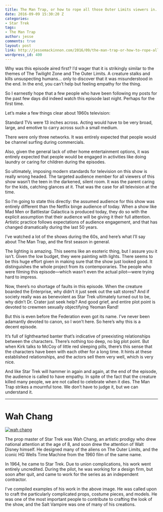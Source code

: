 ```yaml
---
title: The Man Trap, or how to rope all those Outer Limits viewers in.
date: 2016-09-09 15:30:20 Z
categories:
- Star Trek
tags:
- The Man Trap
author: jesse
comments: true
layout: post
link: http://jessemackinnon.com/2016/09/the-man-trap-or-how-to-rope-all-those-outer-limits-viewers-in/
wordpress_id: 400
---
```


Why was this episode aired first? I’d wager that it is strikingly similar to the themes of The Twilight Zone and The Outer Limits. A creature stalks and kills unsuspecting humans… only to discover that it was misunderstood in the end. In the end, you can’t help but feeling empathy for the thing.

So I earnestly hope that a few people who have been following my posts for the past few days did indeed watch this episode last night. Perhaps for the first time.

Let’s make a few things clear about 1960s television:

Standard TVs were 13 inches across. Acting would have to be very broad, large, and emotive to carry across such a small medium.

There were only three networks. It was entirely expected that people would be channel surfing during commercials.

Also, given the general lack of other home entertainment options, it was entirely expected that people would be engaged in activities like doing laundry or caring for children during the episodes.

So ultimately, imposing modern standards for television on this show is really wrong headed. The targeted audience member for all viewers of this show wasn’t the teen in the darkened, silent room. It was the parent caring for the kids, catching glances at it. That was the case for all television at the time.

So I’m going to state this directly: the assumed audience for this show was entirely different than the Netflix binge audience of today. When a show like Mad Men or Battlestar Galactica is produced today, they do so with the explicit assumption that their audience will be giving it their full attention. Artistic practice follows expectations of audience engagement, and that has changed dramatically during the last 50 years.

I’ve watched a lot of the shows during the 60s, and here’s what I’ll say about The Man Trap, and the first season in general.

The lighting is amazing. This seems like an esoteric thing, but I assure you it isn’t. Given the low budget, they were painting with lights. There seems to be this huge effort given in making sure that the show just looked good. It distinguishes the whole project from its contemporaries. The people who were filming this episode—which wasn’t even the actual pilot—were trying hard to impress.

Now, there’s no shortage of faults in this episode. When the creature boarded the Enterprise, why didn’t it just seek out the salt stores? And if society really was as benevolent as Star Trek ultimately turned out to be, why didn’t Dr. Crater just seek help? And good grief, and entire plot point is devoted to crewmen sexually objectifying Yeoman Rand!

But this is even before the Federation even got its name. I’ve never been adamantly devoted to canon, so I won’t here. So here’s why this is a decent episode.

It’s full of lighthearted banter that’s indicative of preexisting relationships between the characters. There’s nothing too deep, no big plot point. But when Kirk talks to McCoy of little red sleeping pills, there’s this sense that the characters have been with each other for a long time. It hints at these established relationships, and the actors sell them very well, which is very nice.

And like Star Trek will hammer in again and again, at the end of the episode, the audience is called to have empathy. In spite of the fact that the creature killed many people, we are not called to celebrate when it dies. The Man Trap strikes a mournful tone. We don’t have to judge it, but we can understand it.



* * *





# Wah Chang


[![wah chang](http://jessemackinnon.com/wp-content/uploads/2016/09/wah-chang.jpg)](http://jessemackinnon.com/wp-content/uploads/2016/09/wah-chang.jpg)

The prop master of Star Trek was Wah Chang, an artistic prodigy who drew national attention at the age of 8, and soon drew the attention of Walt Disney himself. He designed many of the aliens on The Outer Limits, and the iconic HG Wells Time Machine from the 1960 film of the same name.

In 1964, he came to Star Trek. Due to union complications, his work went entirely uncredited. During the pilot, he was working for a design firm, but soon after quit, and came to work for the series as an independent contractor.

I've compiled examples of his work in the above image. He was called upon to craft the particularly complicated props, costume pieces, and models. He was one of the most important people to contribute to crafting the look of the show, and the Salt Vampire was one of many of his creations.
